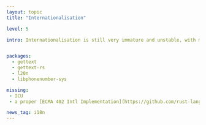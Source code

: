 ```yaml
---
layout: topic
title: "Internationalisation"

level: 5

intro: Internationalisation is still very immature and unstable, with most libraries being only weeks old and not used in production yet. Furthermore, other than the usual gettext approach, the Rust ecosystem doesn't offer much yet. ICU is completely non-existent.


packages:
  - gettext
  - gettext-rs
  - l20n
  - libphonenumber-sys

missing:
 - ICU
 - a proper [ECMA 402 Intl Implementation](https://github.com/rust-lang/rfcs/issues/858)

news_tag: i18n
---
```

